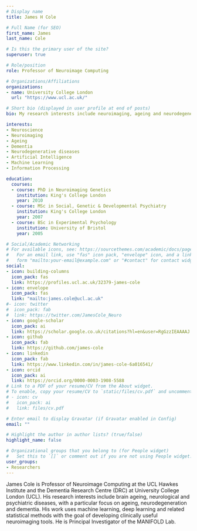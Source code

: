 ```yaml
---
# Display name
title: James H Cole

# Full Name (for SEO)
first_name: James
last_name: Cole

# Is this the primary user of the site?
superuser: true

# Role/position
role: Professor of Neuroimage Computing

# Organizations/Affiliations
organizations:
- name: University College London
  url: "https://www.ucl.ac.uk/"

# Short bio (displayed in user profile at end of posts)
bio: My research interests include neuroimaging, ageing and neurodegenerative diseases

interests:
- Neuroscience
- Neuroimaging
- Ageing
- Dementia
- Neurodegenerative diseases
- Artificial Intelligence
- Machine Learning
- Information Processing

education:
  courses:
  - course: PhD in Neuroimaging Genetics
    institution: King's College London
    year: 2010
  - course: MSc in Social, Genetic & Developmental Psychiatry
    institution: King's College London
    year: 2007
  - course: BSc in Experimental Psychology
    institution: University of Bristol
    year: 2005

# Social/Academic Networking
# For available icons, see: https://sourcethemes.com/academic/docs/page-builder/#icons
#   For an email link, use "fas" icon pack, "envelope" icon, and a link in the
#   form "mailto:your-email@example.com" or "#contact" for contact widget.
social:
- icon: building-columns
  icon_pack: fas
  link: https://profiles.ucl.ac.uk/32379-james-cole
- icon: envelope
  icon_pack: fas
  link: "mailto:james.cole@ucl.ac.uk"
#- icon: twitter
#  icon_pack: fab
#  link: https://twitter.com/JamesCole_Neuro
- icon: google-scholar
  icon_pack: ai
  link: https://scholar.google.co.uk/citations?hl=en&user=RgGzzIEAAAAJ
- icon: github
  icon_pack: fab
  link: https://github.com/james-cole
- icon: linkedin
  icon_pack: fab
  link: https://www.linkedin.com/in/james-cole-6a016541/
- icon: orcid
  icon_pack: ai
  link: https://orcid.org/0000-0003-1908-5588
# Link to a PDF of your resume/CV from the About widget.
# To enable, copy your resume/CV to `static/files/cv.pdf` and uncomment the lines below.
# - icon: cv
#   icon_pack: ai
#   link: files/cv.pdf

# Enter email to display Gravatar (if Gravatar enabled in Config)
email: ""

# Highlight the author in author lists? (true/false)
highlight_name: false

# Organizational groups that you belong to (for People widget)
#   Set this to `[]` or comment out if you are not using People widget.
user_groups:
- Researchers
---
```


James Cole is Professor of Neuroimage Computing at the UCL Hawkes Institute and the Dementia Research Centre (DRC) at University College London (UCL). His research interests include brain ageing, neurological and psychiatric diseases, with a particular focus on ageing, neurodegeneration and dementia. His work uses machine learning, deep learning and related statistical methods with the goal of developing clinically useful neuroimaging tools. He is Principal Investigator of the MANIFOLD Lab.

